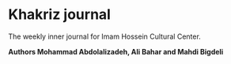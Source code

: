 <h1>
Khakriz journal
</h1>
The weekly inner journal for Imam Hossein Cultural Center.

<strong>Authors Mohammad Abdolalizadeh, Ali Bahar and Mahdi Bigdeli</strong>
